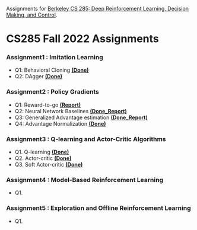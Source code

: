 Assignments for [Berkeley CS 285: Deep Reinforcement Learning, Decision Making, and Control](http://rail.eecs.berkeley.edu/deeprlcourse/).

# CS285 Fall 2022 Assignments

### Assignment1 : Imitation Learning
* Q1: Behavioral Cloning [__(Done)__](https://github.com/oldboy818/CS285/tree/main/hw1)
* Q2: DAgger [__(Done)__](https://github.com/oldboy818/CS285/tree/main/hw1/data)

### Assignment2 : Policy Gradients
* Q1: Reward-to-go [__(Report)__](https://velog.io/@oldboy818/CS285HW2Policy-Gradients)
* Q2: Neural Network Baselines [__(Done_Report)__](https://velog.io/@oldboy818/CS285HW2Policy-GradientsNeural-Network-Baselines)
* Q3: Generalized Advantage estimation [__(Done_Report)__](https://velog.io/@oldboy818/Policy-GradientsGeneralized-Advantage-EstimationCS285HW2)
* Q4: Advantage Normalization [__(Done)__](https://velog.io/@oldboy818/Policy-GradientsGeneralized-Advantage-EstimationCS285HW2)

### Assignment3 : Q-learning and Actor-Critic Algorithms
* Q1. Q-learning [__(Done)__](https://github.com/oldboy818/CS285/tree/main/hw3/data)
* Q2. Actor-critic [__(Done)__](https://github.com/oldboy818/CS285/tree/main/hw3/data)
* Q3. Soft Actor-critic [__(Done)__](https://github.com/oldboy818/CS285/tree/main/hw3/data)

### Assignment4 : Model-Based Reinforcement Learning
* Q1.

### Assignment5 : Exploration and Offline Reinforcement Learning
* Q1. 

